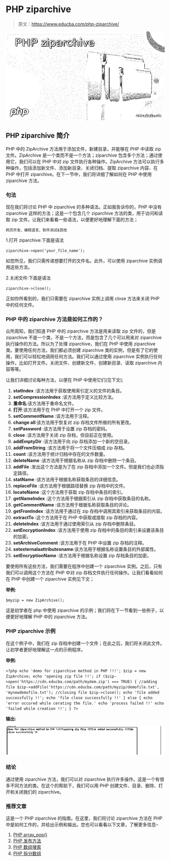 # PHP ziparchive

> 原文：<https://www.educba.com/php-ziparchive/>

![PHP ziparchive](img/d6bda81b57c5bbb9639d8d2d8c814241.png)



## PHP ziparchive 简介

PHP 中的 ZipArchive 方法用于添加文件，新建目录，并能够在 PHP 中读取 zip 文件。ZipArchive 是一个类而不是一个方法；ziparchive 包含多个方法；通过使用它，我们可以在 PHP 中对 zip 文件执行各种操作。ZipArchive 方法可以执行多种操作，包括添加新文件、添加新目录、关闭归档、提取 ziparchive 内容、在 PHP 中打开 ziparchive。在下一节中，我们将详细了解如何在 PHP 中使用 ziparchive 方法。

### 句法

现在我们将讨论 PHP 中 ziparchive 的多种语法。正如我告诉你的，PHP 中没有 ziparchive 这样的方法；这是一个包含几个 ziparchive 方法的类，用于访问和读取 zip 文件。让我们来看看一些语法，以便更好地理解下面的方法；

<small>网页开发、编程语言、软件测试&其他</small>

1.打开 ziparchive:下面是语法

`ziparchive->open('your_file_name');`

如您所见，我们只需传递想要打开的文件名。此外，可以使用 ziparchive 实例调用这些方法。

2.关闭文件:下面是语法

`ziparchive->close();`

正如你所看到的，我们只需要在 ziparchive 实例上调用 close 方法来关闭 PHP 中的任何文件。

### PHP 中的 ziparchive 方法是如何工作的？

众所周知，我们知道 PHP 中的 ziparchive 方法是用来读取 zip 文件的，但是 ziparchive 不是一个类，不是一个方法，而是包含了几个可以用来对 ziparchive 执行操作的方法。所以为了处理 ziparchive，我们在 PHP 中使用 ziparchive 类。要使用任何方法，我们都必须创建 ziparchive 类的实例，但是有了它的使用，我们可以轻松地调用任何方法。我们可以通过使用 ziparchive 实例执行任何操作，比如打开文件。关闭文件、创建新文件、创建新目录、读取 ziparchive 内容等等。

让我们详细讨论每种方法，以便在 PHP 中使用它们(见下文);

1.  **statIndex** :该方法用于获取使用索引定义的文件的条目。
2.  **setCompressionIndex** :该方法用于定义比较方法。
3.  **重命名**:该方法用于重命名文件。
4.  **打开**:该方法用于在 PHP 中打开一个 zip 文件。
5.  **setCommentName** :该方法用于注释。
6.  **change all**:该方法用于恢复对 zip 存档文件所做的所有更改。
7.  **setPassword** :该方法用于设置 zip 存档的密码。
8.  **close** :该方法用于关闭 zip 存档，但目前正在使用。
9.  **addEmptyDir** :该方法用于向 zip 存档添加一个新的空目录。
10.  **addFromString** :该方法用于将一个文件压缩成 zip 存档。
11.  **count** :该方法用于统计归档中存在的文件数量。
12.  **deleteName** :该方法用于根据名称从 zip 存档中删除一个条目。
13.  **addFile** :发出这个方法是为了在 zip 存档中添加一个文件。但是我们也必须指定路径。
14.  **statName** :该方法用于根据名称获取条目的详细信息。
15.  **replaceFile** :该方法用于根据路径替换 zip 存档中的文件。
16.  **locateName** :这个方法用于获取 zip 存档中条目的索引。
17.  **getNameIndex** :这个方法用于根据索引从 zip 存档中获取条目的名称。
18.  **getCommentName** :该方法用于根据名称获取条目的评论。
19.  **getFromIndex** :该方法用于通过在 zip 存档中调用其索引来获取条目的内容。
20.  **extractTo** :这个方法用于在 PHP 中获取或提取 zip 存档的内容。
21.  **deleteIndex** :该方法用于通过使用索引从 zip 存档中删除条目。
22.  **setEncryptionIndex** :该方法用于使用 zip 存档中的条目的索引来设置该条目的加密。
23.  **setArchiveComment** :该方法用于在 PHP 中设置 zip 存档的注释。
24.  **setexternalaattributesname**:该方法用于根据名称设置条目的外部属性。
25.  **setEncryptionName** :该方法用于根据名称设置 zip 存档条目的加密。

要使用所有这些方法，我们需要在程序中创建一个 ziparchive 实例。之后，只有我们可以调用这个方法在 PHP 中对 zip 存档文件执行任何操作。让我们看看如何在 PHP 中创建一个 ziparchive 实例见下文；

**举例:**

`$myzip = new ZipArchive();`

这是初学者在 php 中使用 ziparchive 的示例；我们将在下一节看到一些例子，以便更好地理解 PHP 中的 ziparchive 方法。

### PHP ziparchive 示例

在这个例子中，我们在 zip 存档中创建一个文件；在此之后，我们将关闭此文件。让初学者更好地理解这一点的示例程序。

**举例:**

`<?php
echo 'demo for ziparchive method in PHP !!!';
$zip = new ZipArchive;
echo 'opening zip file !!';
if ($zip->open('https://cdn.educba.com/path/mydem.zip') === TRUE) {
//adding file
$zip->addFile('https://cdn.educba.com/path/myzip/demofile.txt', 'mynewdemofile.txt');
//closing file
$zip->close();
echo 'file added successfully !!';
echo 'file close successfully !!'
} else {
echo 'error occured while cerating the file.'
echo 'process failed !!'
echo 'failed while creation !!';
}
?>`

**输出:**

![PHP ziparchive output](img/f7b43de807c24883cc63bd9092e87df7.png)



### **结论**

通过使用 ziparchive 方法，我们可以对 ziparchive 执行许多操作。这是一个有很多不同方法的类。在这个的帮助下，我们可以用 PHP 创建文件、目录、删除、打开和关闭我们的 ziparchive。

### 推荐文章

这是一个 PHP ziparchive 的指南。在这里，我们将讨论 ziparchive 方法在 PHP 中是如何工作的，并给出示例和输出。您也可以看看以下文章，了解更多信息–

1.  [PHP array_pop()](https://www.educba.com/php-array_pop/)
2.  [PHP 发布方法](https://www.educba.com/php-post-method/)
3.  [PHP 数组搜索](https://www.educba.com/php-array-search/)
4.  [PHP 拆分数组](https://www.educba.com/php-split-array/)





